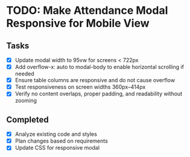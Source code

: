 # TODO: Make Attendance Modal Responsive for Mobile View

## Tasks
- [x] Update modal width to 95vw for screens < 722px
- [x] Add overflow-x: auto to modal-body to enable horizontal scrolling if needed
- [x] Ensure table columns are responsive and do not cause overflow
- [x] Test responsiveness on screen widths 360px–414px
- [x] Verify no content overlaps, proper padding, and readability without zooming

## Completed
- [x] Analyze existing code and styles
- [x] Plan changes based on requirements
- [x] Update CSS for responsive modal
